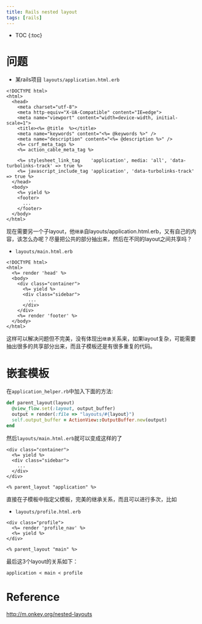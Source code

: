 ```yaml
---
title: Rails nested layout
tags: [rails]
---
```


* TOC
{:toc}

# 问题

* 某rails项目 `layouts/application.html.erb`

```erb
<!DOCTYPE html>
<html>
  <head>
    <meta charset="utf-8">
    <meta http-equiv="X-UA-Compatible" content="IE=edge">
    <meta name="viewport" content="width=device-width, initial-scale=1">
    <title><%= @title  %></title>
    <meta name="keywords" content="<%= @keywords %>" />
    <meta name="description" content="<%= @description %>" />
    <%= csrf_meta_tags %>
    <%= action_cable_meta_tag %>

    <%= stylesheet_link_tag    'application', media: 'all', 'data-turbolinks-track' => true %>
    <%= javascript_include_tag 'application', 'data-turbolinks-track' => true %>
  </head>
  <body>
    <%= yield %>
    <footer>
      ...
    </footer>
  </body>
</html>
```

现在需要另一个子layout，他`继承`自layouts/application.html.erb，又有自己的内容，该怎么办呢？尽量把公共的部分抽出来，然后在不同的layout之间共享吗？

* `layouts/main.html.erb`

```erb
<!DOCTYPE html>
<html>
  <%= render 'head' %>
  <body>
    <div class="container">
      <%= yield %>
      <div class="sidebar">
        ...
      </div>
    </div>
    <%= render 'footer' %>
  </body>
</html>
```

这样可以解决问题但不完美，没有体现出`继承`关系来，如果layout复杂，可能需要抽出很多的共享部分出来，而且子模板还是有很多重复的代码。

# 嵌套模板

在`application_helper.rb`中加入下面的方法:

```ruby
def parent_layout(layout)
  @view_flow.set(:layout, output_buffer)
  output = render(:file => "layouts/#{layout}")
  self.output_buffer = ActionView::OutputBuffer.new(output)
end
```

然后`layouts/main.html.erb`就可以变成这样的了

```erb
<div class="container">
  <%= yield %>
  <div class="sidebar">
    ...
  </div>
</div>

<% parent_layout "application" %>
```

直接在子模板中指定父模板，完美的继承关系，而且可以进行多次，比如

* `layouts/profile.html.erb`

```erb
<div class="profile">
  <%= render 'profile_nav' %>
  <%= yield %>
</div>

<% parent_layout "main" %>
```

最后这3个layout的关系如下：

`application < main < profile`

# Reference
<http://m.onkey.org/nested-layouts>

